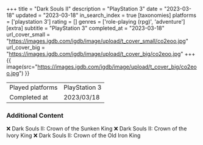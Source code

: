 +++
title = "Dark Souls II"
description = "PlayStation 3"
date = "2023-03-18"
updated = "2023-03-18"
in_search_index = true
[taxonomies]
platforms = ['playstation 3']
rating = []
genres = ['role-playing (rpg)', 'adventure']
[extra]
subtitle = "PlayStation 3"
completed_at = "2023-03-18"
url_cover_small = "https://images.igdb.com/igdb/image/upload/t_cover_small/co2eoo.jpg"
url_cover_big = "https://images.igdb.com/igdb/image/upload/t_cover_big/co2eoo.jpg"
+++
{{ image(src="https://images.igdb.com/igdb/image/upload/t_cover_big/co2eoo.jpg") }}

|              |            |
| ------------ | ---------- |
| Played platforms    | PlayStation 3 |
| Completed at | 2023/03/18 |



### Additional Content


❌ Dark Souls II: Crown of the Sunken King
❌ Dark Souls II: Crown of the Ivory King
❌ Dark Souls II: Crown of the Old Iron King